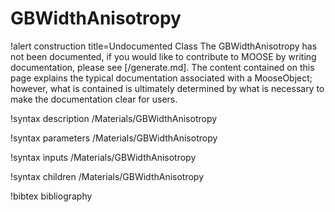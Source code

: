 <!-- MOOSE Documentation Stub: Remove this when content is added. -->

# GBWidthAnisotropy

!alert construction title=Undocumented Class
The GBWidthAnisotropy has not been documented, if you would like to contribute to MOOSE by
writing documentation, please see [/generate.md]. The content contained on this page explains
the typical documentation associated with a MooseObject; however, what is contained is ultimately
determined by what is necessary to make the documentation clear for users.

!syntax description /Materials/GBWidthAnisotropy

!syntax parameters /Materials/GBWidthAnisotropy

!syntax inputs /Materials/GBWidthAnisotropy

!syntax children /Materials/GBWidthAnisotropy

!bibtex bibliography
